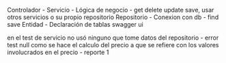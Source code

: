 Controlador - 
Servicio - Lógica de negocio - get delete update save, usar otros servicios o su propio repositorio
Repositorio - Conexion con db - find save
Entidad - Declaración de tablas
swagger ui

en el test de servicio no usó ninguno que tome datos del repositorio - error test null
como se hace el calculo del precio
a que se refiere con los valores involucrados en el precio - reporte 1